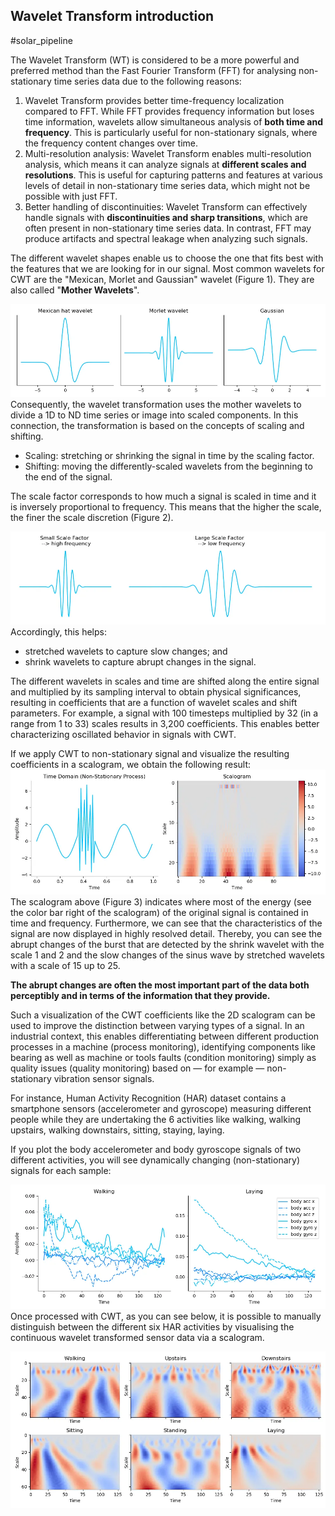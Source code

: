 ## Wavelet Transform introduction
#solar_pipeline

The Wavelet Transform (WT) is considered to be a more powerful and preferred method than the Fast Fourier Transform (FFT) for analysing non-stationary time series data due to the following reasons:

1. Wavelet Transform provides better time-frequency localization compared to FFT. While FFT provides frequency information but loses time information, wavelets allow simultaneous analysis of **both time and frequency**. This is particularly useful for non-stationary signals, where the frequency content changes over time.
2. Multi-resolution analysis: Wavelet Transform enables multi-resolution analysis, which means it can analyze signals at **different scales and resolutions**. This is useful for capturing patterns and features at various levels of detail in non-stationary time series data, which might not be possible with just FFT.
3. Better handling of discontinuities: Wavelet Transform can effectively handle signals with **discontinuities and sharp transitions**, which are often present in non-stationary time series data. In contrast, FFT may produce artifacts and spectral leakage when analyzing such signals.

The different wavelet shapes enable us to choose the one that fits best with the features that we are looking for in our signal. Most common wavelets for CWT are the "Mexican, Morlet and Gaussian" wavelet (Figure 1). They are also called "**Mother Wavelets**".

![](i/wavelet_types.jpg)
Consequently, the wavelet transformation uses the mother wavelets to divide a 1D to ND time series or image into scaled components. In this connection, the transformation is based on the concepts of scaling and shifting.

- Scaling: stretching or shrinking the signal in time by the scaling factor.
- Shifting: moving the differently-scaled wavelets from the beginning to the end of the signal.

The scale factor corresponds to how much a signal is scaled in time and it is inversely proportional to frequency. This means that the higher the scale, the finer the scale discretion (Figure 2).

![](i/wavelet_scales.webp)
Accordingly, this helps:

- stretched wavelets to capture slow changes; and
- shrink wavelets to capture abrupt changes in the signal.

The different wavelets in scales and time are shifted along the entire signal and multiplied by its sampling interval to obtain physical significances, resulting in coefficients that are a function of wavelet scales and shift parameters. For example, a signal with 100 timesteps multiplied by 32 (in a range from 1 to 33) scales results in 3,200 coefficients. This enables better characterizing oscillated behavior in signals with CWT.

If we apply CWT to non-stationary signal and visualize the resulting coefficients in a scalogram, we obtain the following result:
![](i/wavelets_3.jpg)
The scalogram above (Figure 3) indicates where most of the energy (see the color bar right of the scalogram) of the original signal is contained in time and frequency. Furthermore, we can see that the characteristics of the signal are now displayed in highly resolved detail. Thereby, you can see the abrupt changes of the burst that are detected by the shrink wavelet with the scale 1 and 2 and the slow changes of the sinus wave by stretched wavelets with a scale of 15 up to 25.

**The abrupt changes are often the most important part of the data both perceptibly and in terms of the information that they provide.**

Such a visualization of the CWT coefficients like the 2D scalogram can be used to improve the distinction between varying types of a signal. In an industrial context, this enables differentiating between different production processes in a machine (process monitoring), identifying components like bearing as well as machine or tools faults (condition monitoring) simply as quality issues (quality monitoring) based on — for example — non-stationary vibration sensor signals. 

For instance, Human Activity Recognition (HAR) dataset contains a smartphone sensors (accelerometer and gyroscope) measuring different people while they are undertaking the 6 activities like walking, walking upstairs, walking downstairs, sitting, staying, laying.

If you plot the body accelerometer and body gyroscope signals of two different activities, you will see dynamically changing (non-stationary) signals for each sample:

![](i/wavelets_4.jpg)
Once processed with CWT, as you can see below, it is possible to manually distinguish between the different six HAR activities by visualising the continuous wavelet transformed sensor data via a scalogram.

![](i/wavelets_5.jpg)